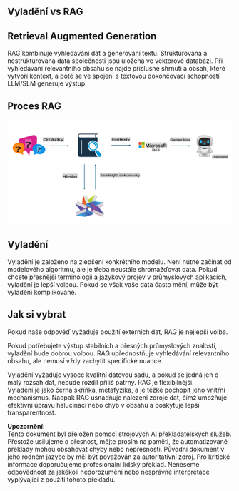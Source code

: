 ## Vyladění vs RAG

## Retrieval Augmented Generation

RAG kombinuje vyhledávání dat a generování textu. Strukturovaná a nestrukturovaná data společnosti jsou uložena ve vektorové databázi. Při vyhledávání relevantního obsahu se najde příslušné shrnutí a obsah, které vytvoří kontext, a poté se ve spojení s textovou dokončovací schopností LLM/SLM generuje výstup.

## Proces RAG
![FinetuningvsRAG](../../../../translated_images/rag.36e7cb856f120334d577fde60c6a5d7c5eecae255dac387669303d30b4b3efa4.cs.png)

## Vyladění
Vyladění je založeno na zlepšení konkrétního modelu. Není nutné začínat od modelového algoritmu, ale je třeba neustále shromažďovat data. Pokud chcete přesnější terminologii a jazykový projev v průmyslových aplikacích, vyladění je lepší volbou. Pokud se však vaše data často mění, může být vyladění komplikované.

## Jak si vybrat
Pokud naše odpověď vyžaduje použití externích dat, RAG je nejlepší volba.

Pokud potřebujete výstup stabilních a přesných průmyslových znalostí, vyladění bude dobrou volbou. RAG upřednostňuje vyhledávání relevantního obsahu, ale nemusí vždy zachytit specifické nuance.

Vyladění vyžaduje vysoce kvalitní datovou sadu, a pokud se jedná jen o malý rozsah dat, nebude rozdíl příliš patrný. RAG je flexibilnější.  
Vyladění je jako černá skříňka, metafyzika, a je těžké pochopit jeho vnitřní mechanismus. Naopak RAG usnadňuje nalezení zdroje dat, čímž umožňuje efektivní úpravu halucinací nebo chyb v obsahu a poskytuje lepší transparentnost.

**Upozornění**:  
Tento dokument byl přeložen pomocí strojových AI překladatelských služeb. Přestože usilujeme o přesnost, mějte prosím na paměti, že automatizované překlady mohou obsahovat chyby nebo nepřesnosti. Původní dokument v jeho rodném jazyce by měl být považován za autoritativní zdroj. Pro kritické informace doporučujeme profesionální lidský překlad. Neneseme odpovědnost za jakékoli nedorozumění nebo nesprávné interpretace vyplývající z použití tohoto překladu.